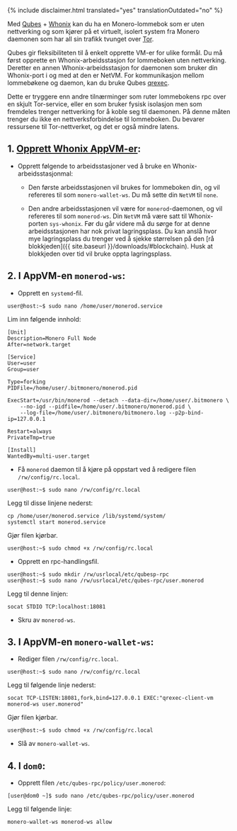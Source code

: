 {% include disclaimer.html translated="yes" translationOutdated="no" %}

Med [Qubes](https://qubes-os.org) + [Whonix](https://whonix.org) kan du ha en Monero-lommebok som er uten nettverking og som kjører på et virtuelt, isolert system fra Monero daemonen som har all sin trafikk tvunget over [Tor](https://torproject.org).

Qubes gir fleksibiliteten til å enkelt opprette VM-er for ulike formål. Du må først opprette en Whonix-arbeidsstasjon for lommeboken uten nettverking. Deretter en annen Whonix-arbeidsstasjon for daemonen som bruker din Whonix-port i og med at den er NetVM. For kommunikasjon mellom lommebøkene og daemon, kan du bruke Qubes [qrexec](https://www.qubes-os.org/doc/qrexec3/).

Dette er tryggere enn andre tilnærminger som ruter lommebokens rpc over en skjult Tor-service, eller en som bruker fysisk isolasjon men som fremdeles trenger nettverking for å koble seg til daemonen. På denne måten trenger du ikke en nettverksforbindelse til lommeboken. Du bevarer ressursene til Tor-nettverket, og det er også mindre latens.


## 1. [Opprett Whonix AppVM-er](https://www.whonix.org/wiki/Qubes/Install):

+ Opprett følgende to arbeidsstasjoner ved å bruke en Whonix-arbeidsstasjonmal:

  - Den første arbeidsstasjonen vil brukes for lommeboken din, og vil refereres til som `monero-wallet-ws`. Du må sette din `NetVM` til `none`.

  - Den andre arbeidsstasjonen vil være for `monerod`-daemonen, og vil refereres til som `monerod-ws`. Din `NetVM` må være satt til Whonix-porten `sys-whonix`. Før du går videre må du sørge for at denne arbeidsstasjonen har nok privat lagringsplass. Du kan anslå hvor mye lagringsplass du trenger ved å sjekke størrelsen på den [rå blokkjeden]({{ site.baseurl }}/downloads/#blockchain). Husk at blokkjeden over tid vil bruke oppta lagringsplass.

## 2. I AppVM-en `monerod-ws`:

+ Opprett en `systemd`-fil.

```
user@host:~$ sudo nano /home/user/monerod.service
```

Lim inn følgende innhold:

```
[Unit]
Description=Monero Full Node
After=network.target

[Service]
User=user
Group=user

Type=forking
PIDFile=/home/user/.bitmonero/monerod.pid

ExecStart=/usr/bin/monerod --detach --data-dir=/home/user/.bitmonero \
    --no-igd --pidfile=/home/user/.bitmonero/monerod.pid \
    --log-file=/home/user/.bitmonero/bitmonero.log --p2p-bind-ip=127.0.0.1

Restart=always
PrivateTmp=true

[Install]
WantedBy=multi-user.target
```

+ Få `monerod` daemon til å kjøre på oppstart ved å redigere filen `/rw/config/rc.local`.

```
user@host:~$ sudo nano /rw/config/rc.local
```

Legg til disse linjene nederst:

```
cp /home/user/monerod.service /lib/systemd/system/
systemctl start monerod.service
```

Gjør filen kjørbar.

```
user@host:~$ sudo chmod +x /rw/config/rc.local
```

+ Opprett en rpc-handlingsfil.

```
user@host:~$ sudo mkdir /rw/usrlocal/etc/qubesp-rpc
user@host:~$ sudo nano /rw/usrlocal/etc/qubes-rpc/user.monerod
```

Legg til denne linjen:

```
socat STDIO TCP:localhost:18081
```

+ Skru av `monerod-ws`.

## 3. I AppVM-en `monero-wallet-ws`:

+ Rediger filen `/rw/config/rc.local`.

```
user@host:~$ sudo nano /rw/config/rc.local
```

Legg til følgende linje nederst:

```
socat TCP-LISTEN:18081,fork,bind=127.0.0.1 EXEC:"qrexec-client-vm monerod-ws user.monerod"
```

Gjør filen kjørbar.

```
user@host:~$ sudo chmod +x /rw/config/rc.local
```

+ Slå av `monero-wallet-ws`.

## 4. I `dom0`:

+ Opprett filen `/etc/qubes-rpc/policy/user.monerod`:

```
[user@dom0 ~]$ sudo nano /etc/qubes-rpc/policy/user.monerod
```

Legg til følgende linje:

```
monero-wallet-ws monerod-ws allow
```
